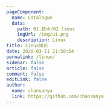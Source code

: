 ```yaml
---
pageComponent:
  name: Catalogue
  data:
    path: 01.技术/02.linux
    imgUrl: /img/ui.png
    description: Linux
title: Linux知识
date: 2020-03-11 21:50:54
permalink: /linux/
sidebar: false
article: false
comment: false
editLink: false
author:
  name: chansanya
  link: https://github.com/chansanya
---
```

